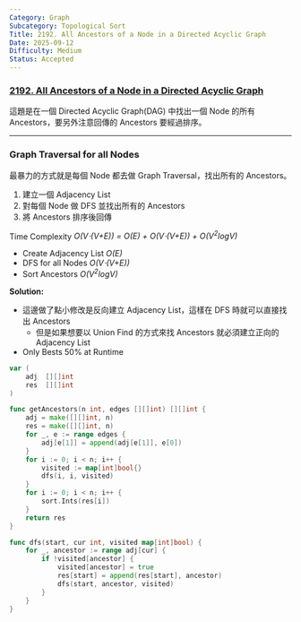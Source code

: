 ```yaml
---
Category: Graph
Subcategory: Topological Sort
Title: 2192. All Ancestors of a Node in a Directed Acyclic Graph
Date: 2025-09-12
Difficulty: Medium
Status: Accepted
---
```

### [2192. All Ancestors of a Node in a Directed Acyclic Graph]

這題是在一個 Directed Acyclic Graph(DAG) 中找出一個 Node 的所有 Ancestors，要另外注意回傳的 Ancestors 要經過排序。

---

### Graph Traversal for all Nodes

最暴力的方式就是每個 Node 都去做 Graph Traversal，找出所有的 Ancestors。

1.  建立一個 Adjacency List
2.  對每個 Node 做 DFS 並找出所有的 Ancestors
3.  將 Ancestors 排序後回傳

Time Complexity *O(V⋅(V+E)) = O(E) + O(V⋅(V+E)) + O(V<sup>2</sup>logV)*
-   Create Adjacency List *O(E)*
-   DFS for all Nodes *O(V⋅(V+E))*
-   Sort Ancestors *O(V<sup>2</sup>logV)*

**Solution:**
-   這邊做了點小修改是反向建立 Adjacency List，這樣在 DFS 時就可以直接找出 Ancestors
    -   但是如果想要以 Union Find 的方式來找 Ancestors 就必須建立正向的 Adjacency List
-   Only Bests 50% at Runtime
```go
var (
	adj  [][]int
	res  [][]int
)

func getAncestors(n int, edges [][]int) [][]int {
	adj = make([][]int, n)
	res = make([][]int, n)
	for _, e := range edges {
		adj[e[1]] = append(adj[e[1]], e[0])
	}
	for i := 0; i < n; i++ {
		visited := map[int]bool{}
		dfs(i, i, visited)
	}
	for i := 0; i < n; i++ {
		sort.Ints(res[i])
	}
	return res
}

func dfs(start, cur int, visited map[int]bool) {
	for _, ancestor := range adj[cur] {
		if !visited[ancestor] {
			visited[ancestor] = true
			res[start] = append(res[start], ancestor)
			dfs(start, ancestor, visited)
		}
	}
}
```

[2192. All Ancestors of a Node in a Directed Acyclic Graph]: https://leetcode.com/problems/all-ancestors-of-a-node-in-a-directed-acyclic-graph/
